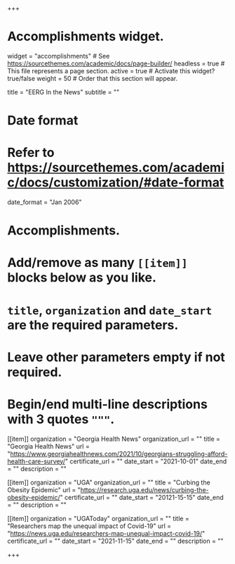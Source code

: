+++
# Accomplishments widget.
widget = "accomplishments"  # See https://sourcethemes.com/academic/docs/page-builder/
headless = true  # This file represents a page section.
active = true  # Activate this widget? true/false
weight = 50  # Order that this section will appear.

title = "EERG In the News"
subtitle = ""

# Date format
#   Refer to https://sourcethemes.com/academic/docs/customization/#date-format
date_format = "Jan 2006"

# Accomplishments.
#   Add/remove as many `[[item]]` blocks below as you like.
#   `title`, `organization` and `date_start` are the required parameters.
#   Leave other parameters empty if not required.
#   Begin/end multi-line descriptions with 3 quotes `"""`.

[[item]]
  organization = "Georgia Health News"
  organization_url = ""
  title = "Georgia Health News"
  url = "https://www.georgiahealthnews.com/2021/10/georgians-struggling-afford-health-care-survey/"
  certificate_url = ""
  date_start = "2021-10-01"
  date_end = ""
  description = ""

[[item]]
  organization = "UGA"
  organization_url = ""
  title = "Curbing the Obesity Epidemic"
  url = "https://research.uga.edu/news/curbing-the-obesity-epidemic/"
  certificate_url = ""
  date_start = "20121-15-15"
  date_end = ""
  description = ""
  
[[item]]
  organization = "UGAToday"
  organization_url = ""
  title = "Researchers map the unequal impact of Covid-19"
  url = "https://news.uga.edu/researchers-map-unequal-impact-covid-19/"
  certificate_url = ""
  date_start = "2021-11-15"
  date_end = ""
  description = ""

+++
